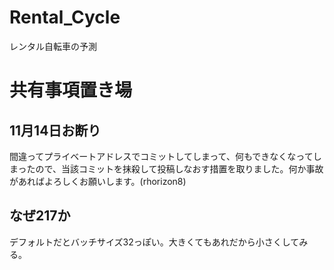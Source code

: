 # Rental_Cycle
レンタル自転車の予測

# 共有事項置き場

## 11月14日お断り
間違ってプライベートアドレスでコミットしてしまって、何もできなくなってしまったので、当該コミットを抹殺して投稿しなおす措置を取りました。何か事故があればよろしくお願いします。(rhorizon8)

## なぜ217か
デフォルトだとバッチサイズ32っぽい。大きくてもあれだから小さくしてみる。